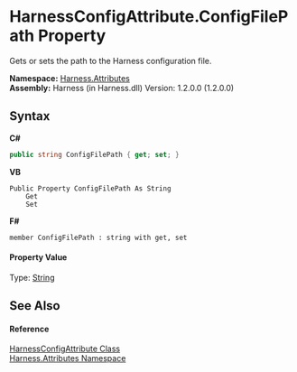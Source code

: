 # HarnessConfigAttribute.ConfigFilePath Property 
 

Gets or sets the path to the Harness configuration file.

**Namespace:**&nbsp;<a href="e9acb697-e625-8aa0-4332-46fa91ea9cda">Harness.Attributes</a><br />**Assembly:**&nbsp;Harness (in Harness.dll) Version: 1.2.0.0 (1.2.0.0)

## Syntax

**C#**<br />
``` C#
public string ConfigFilePath { get; set; }
```

**VB**<br />
``` VB
Public Property ConfigFilePath As String
	Get
	Set
```

**F#**<br />
``` F#
member ConfigFilePath : string with get, set

```


#### Property Value
Type: <a href="http://msdn2.microsoft.com/en-us/library/s1wwdcbf" target="_blank">String</a>

## See Also


#### Reference
<a href="55e51d1d-dcc4-a189-4721-f8dcf43921a2">HarnessConfigAttribute Class</a><br /><a href="e9acb697-e625-8aa0-4332-46fa91ea9cda">Harness.Attributes Namespace</a><br />